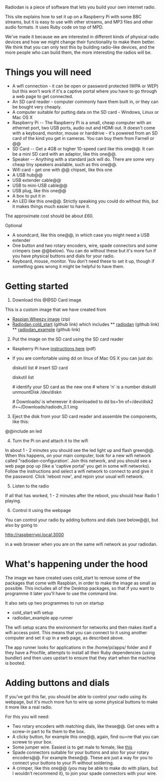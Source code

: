 Radiodan is a piece of software that lets you build your own internet radio. 

This site explains how to set it up on a Raspberry Pi with some BBC streams, but it is easy to use with other 
streams, and MP3 files and other audio formats. It uses Ruby code on top of MPD.

We've made it because we are interested in different kinds of physical radio devices and how we might change 
their functionality to make them better. We think that you can only test this by building radio-like devices, and 
the more people who can build them, the more interesting the radios will be.


Things you will need
====================

* A wifi connection - it can be open or password protected (WPA or WEP) but this won't work if it's a captive portal where you have to go through a web page to get connected.
* An SD card reader - computer commonly have them built in, or they can be bought very cheaply.
* A computer suitable for putting data on the SD card - Windows, Linux or Mac OS X
* Raspberry Pi
-- The Raspberry Pi is a small, cheap computer with an ethernet port, two USB ports, audio out and HDMI out. It 
doesn't come with a keyboard, monitor, mouse or harddrive - it's powered from an SD card of the kind you get in 
cameras. You can buy them from Farnell or @@
* SD Card
-- Get a 4GB or higher 10-speed card like this one@@. It can be a mini SD card with an adaptor, like this one@@.
* Speaker
-- Anything with a standard jack will do. There are some very cheap tiny speakers available, such as this one@@.
* Wifi card - get one with @@ chipset, like this one
* A USB hub@@
* USB extender cable@@
* USB to mini-USB cable@@
* USB plug, like this one@@
* A box to put it in
* An LED like this one@@. Strictly speaking you could do without this, but it makes things much easier to have it.


The approximate cost should be about £60.

Optional

* A soundcard, like this one@@, in which case you might need a USB extender
* One button and two rotary encoders, wire, spade connectors and some crimpers (see @@below). You can do without these but it's more fun if you have physical buttons and dials for your radio.
* Keyboard, mouse, monitor. You don't need these to set it up, though if somethng goes wrong it might be helpful 
to have them.


Getting started
===============

1. Download this @@SD Card image

This is a custom image that we have created from 

* [Raspian Wheezy image](http://downloads.raspberrypi.org/raspbian_latest) (zip)
* [Radiodan cold_start](https://github.com/radiodan/cold_start) (github link) which includes
** [radiodan](https://github.com/pixelblend/radiodan) (github link)
** [radiodan_example](https://github.com/radiodan/radiodan_example) (github link)

2. Put the image on the SD card using the SD card reader

* Raspberry Pi have [instructions here](http://www.raspberrypi.org/wp-content/uploads/2012/04/quick-start-guide-v2_1.pdf) (pdf)
* If you are comfortable using dd on linux of Mac OS X you can just do:


    diskutil list
    \# insert SD card

    diskutil list

    \# identify your SD card as the new one
    \# where 'n' is a number
    diskutil unmountDisk /dev/diskn

    \# Downloads/ is whereever it downloaded to
    dd bs=1m of=/dev/disk2 if=~/Downloads/radiodn_0.1.img

3. Eject the disk from your SD card reader and assemble the components, like this:

@@include an led
 
4. Turn the Pi on and attach it to the wifi

In about 1 - 2 minutes you should see the led light up and flash green@@. When this happens, on your main 
computer, look for a new wifi network called "radiodan-configuration'. Join this network, and you should see a 
web page pop up (like a 'captive portal' you get in some wifi networks). Follow the instructions and select a 
wifi network to connect to and give it the password. Click 'reboot now', and rejoin your usual wifi network.

5. Listen to the radio

If all that has worked, 1 - 2 minutes after the reboot, you should hear Radio 1 playing.

6. Control it using the webpage

You can control your radio by adding buttons and dials (see below@@), but also by going to 

http://raspberrypi.local:3000

in a web browser when you are on the same wifi network as your radiodan.


What's happening under the hood
===============================

The image we have created uses cold_start to remove some of the packages that come with Raspbian, in order to make 
the image as small as possible. This includes all of the Desktop packages, so that if you want to programme it later 
you'll have to use the command line.

It also sets up two programmes to run on startup
* cold_start wifi setup
* radiodan_example app runner

The wifi setup scans the environment for networks and then makes itself a wifi access point. This means that you 
can connect to it using another computer and set it up in a web page, as described above.

The app runner looks for applications in the /home/pi/apps/ folder and if they have a Procfile, attempts to 
install all their Ruby dependencies (using bundler) and then uses upstart to ensure that they start when the 
machine is booted.


Adding buttons and dials
========================

If you've got this far, you should be able to control your radio using its webpage, but it's much more fun to wire 
up some physical buttons to make it more like a real radio.

For this you will need:

* Two rotary encoders with matching dials, like these@@. Get ones with a screw-in part to fix them to the box.
* A clicky button, for example this one@@, again, find ou=ne that you can screwe to your box.
* Some jumper wire. Easiest is to get male to female, like [this](http://www.tandyonline.co.uk/male-to-female-jumper-wires-10pk.html)
* Spade connectors suitable for your buttons and also for your rotary encoders@@. For example these@@. These are just a way for you to connect your buttons to your Pi without soldering. 
* A crimper, like this one@@ (you may be able to make do with pliars, but I wouldn't recommend it), to join your spade connectors with your wire.













